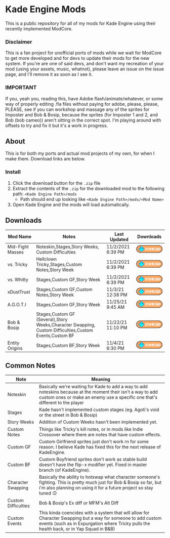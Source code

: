 # Kade Engine Mods
This is a public repository for all of my mods for Kade Engine using their recently implemented ModCore.

### Disclaimer
This is a fan project for unofficial ports of mods while we wait for ModCore to get more developed and for devs to update their mods for the new system.  If you're are one of said devs, and don't want my recreation of your mod (using your assets, music, whatnot), please leave an issue on the issue page, and I'll remove it as soon as I see it.

### IMPORTANT
If you, yeah you, reading this, have Adobe flash/animate/whatever, or some way of properly editing .fla files without paying for adobe, please, please, PLEASE, see if you can workshop and massage any of the sprites for Imposter and Bob & Bosip, because the sprites (for Imposter 1 and 2, and Bob (bob cameo)) aren't sitting in the correct spot.  I'm playing around with offsets to try and fix it but it's a work in progress.

## About
This is for both my ports and actual mod projects of my own, for when I make them.  Download links are below.

### Install
1. Click the download button for the ```.zip``` file
2. Extract the contents of the ```.zip``` for the downloaded mod to the following path: ```<Kade Engine Path>/mods```
    - Path should end up looking like ```<Kade Engine Path>/mods/<Mod Name>```
3. Open Kade Engine and the mods will load automatically.

## Downloads
Mod Name|Notes|Last Updated|Downloads
-------------|-----------|----------|-----------
Mid-Fight Masses|Noteskin,Stages,Story Weeks, Custom Difficulties|11/2/2021 6:39 PM|[![Download](https://github.com/GamingInfinite/KadeEngineMods/blob/main/readme%20files/images/download.png)](https://downgit.github.io/#/home?url=https://github.com/GamingInfinite/KadeEngineMods/tree/main/MFM)
vs. Tricky|Hellclown Tricky,Stages,Custom Notes,Story Week|11/2/2021 6:39 PM|[![Download](https://github.com/GamingInfinite/KadeEngineMods/blob/main/readme%20files/images/download.png)](https://downgit.github.io/#/home?url=https://github.com/GamingInfinite/KadeEngineMods/tree/main/Tricky)
vs. Whitty|Stages,Custom GF,Story Week|11/2/2021 6:39 PM|[![Download](https://github.com/GamingInfinite/KadeEngineMods/blob/main/readme%20files/images/download.png)](https://downgit.github.io/#/home?url=https://github.com/GamingInfinite/KadeEngineMods/tree/main/Whitty)
xDustTrust|Stages,Custom GF,Custom Notes,Story Week|11/3/21 12:38 PM|[![Download](https://github.com/GamingInfinite/KadeEngineMods/blob/main/readme%20files/images/download.png)](https://downgit.github.io/#/home?url=https://github.com/GamingInfinite/KadeEngineMods/tree/main/xDustTrust)
A.G.O.T.I|Stages,Custom GF,Story Week|11/25/21 9:45 AM|[![Download](https://github.com/GamingInfinite/KadeEngineMods/blob/main/readme%20files/images/download.png)](https://downgit.github.io/#/home?url=https://github.com/GamingInfinite/KadeEngineMods/tree/main/AGOTI)
Bob & Bosip|Stages,Custom GF (Several),Story Weeks,Character Swapping, Custom Difficulties,Custom Events,Custom BF|11/22/21 11:10 PM|[![Download](https://github.com/GamingInfinite/KadeEngineMods/blob/main/readme%20files/images/download.png)](https://downgit.github.io/#/home?url=https://github.com/GamingInfinite/KadeEngineMods/tree/main/Bob%20%26%20Bosip)
Entity Origins|Stages,Custom BF,Story Week|11/4/21 6:30 PM|[![Download](https://github.com/GamingInfinite/KadeEngineMods/blob/main/readme%20files/images/download.png)](https://downgit.github.io/#/home?url=https://github.com/GamingInfinite/KadeEngineMods/tree/main/Entity%20Origins%20Breakout)


## Common Notes
Note|Meaning
---------|----------
Noteskin|Basically we're waiting for Kade to add a way to add noteskins because at the moment their isn't a way to add custom ones or make an enemy use a specific one that's different to the player
Stages|Kade hasn't implemented custom stages (eg. Agoti's void or the street in Bob & Bosip)
Story Weeks|Addition of Custom Weeks hasn't been implemented yet.
Custom Notes|Things like Tricky's kill notes, or in mods like Indie Crossover where there are notes that have custom effects.
Custom GF|Custom Girlfriend sprites just don't work rn for some reason.  I believe Kade has fixed this for the next release of KadeEngine.
Custom BF|Custom Boyfriend sprites don't work as stable build doesn't have the flip-x modifier yet.  Fixed in master branch (of KadeEngine).
Character Swapping|Basically the ability to hotswap what character someone's fighting.  This is pretty much just for Bob & Bosip so far, but i'm also planning on using it for a future project so stay tuned :D
Custom Difficulties|Bob & Bosip's Ex diff or MFM's Alt Diff
Custom Events|This kinda coencides with a system that will allow for Character Swapping but a way for someone to add custom events (such as in Expurgation where Tricky pulls the health back, or in Yap Squad in B&B)
